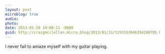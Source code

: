 ```yaml
---
layout: post
microblog: true
audio: 
photo: 
date: 2013-01-20 19:08:11 -0600
guid: http://craigmcclellan.micro.blog/2013/01/21/t293163046254280705.html
---
```

I never fail to amaze myself with my guitar playing.

